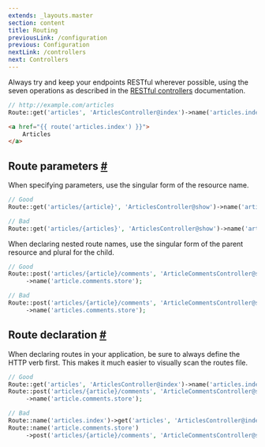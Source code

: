 ```yaml
---
extends: _layouts.master
section: content
title: Routing
previousLink: /configuration
previous: Configuration
nextLink: /controllers
next: Controllers
---
```


Always try and keep your endpoints RESTful wherever possible, using the seven operations as described in the [RESTful controllers](/controllers#restful-controllers) documentation.

```php
// http://example.com/articles
Route::get('articles', 'ArticlesController@index')->name('articles.index');
```

```html
<a href="{{ route('articles.index') }}">
    Articles
</a>
```

## Route parameters <a class="text-grey" name="route-parameters" href="#route-parameters">#</a>

When specifying parameters, use the singular form of the resource name.

```php
// Good
Route::get('articles/{article}', 'ArticlesController@show')->name('articles.show');

// Bad
Route::get('articles/{articles}', 'ArticlesController@show')->name('articles.show');
```

When declaring nested route names, use the singular form of the parent resource and plural for the child.

```php
// Good
Route::post('articles/{article}/comments', 'ArticleCommentsController@store')
     ->name('article.comments.store');

// Bad
Route::post('articles/{article}/comments', 'ArticleCommentsController@store')
     ->name('articles.comments.store');
```

## Route declaration <a class="text-grey" name="route-declaration" href="#route-declaration">#</a>

When declaring routes in your application, be sure to always define the HTTP verb first. This makes it much easier to visually scan the routes file.

```php
// Good
Route::get('articles', 'ArticlesController@index')->name('articles.index');
Route::post('articles/{article}/comments', 'ArticleCommentsController@store')
     ->name('article.comments.store');

// Bad
Route::name('articles.index')->get('articles', 'ArticlesController@index');
Route::name('article.comments.store')
     ->post('articles/{article}/comments', 'ArticleCommentsController@store');
```
